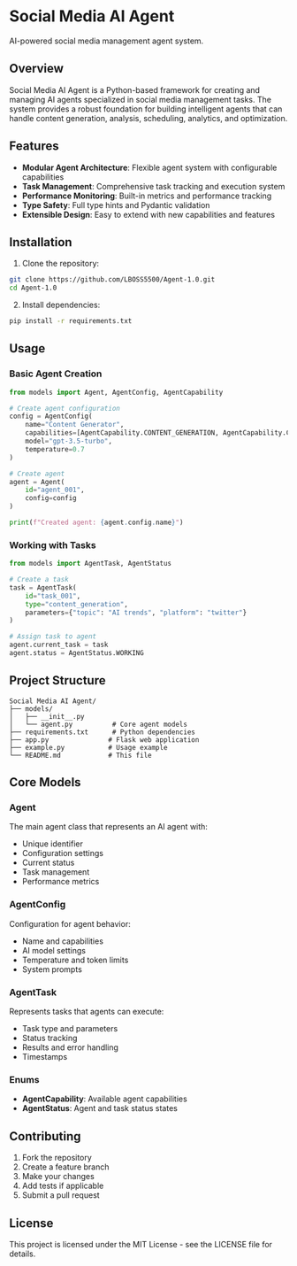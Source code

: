 # Social Media AI Agent

AI-powered social media management agent system.

## Overview

Social Media AI Agent is a Python-based framework for creating and managing AI agents specialized in social media management tasks. The system provides a robust foundation for building intelligent agents that can handle content generation, analysis, scheduling, analytics, and optimization.

## Features

- **Modular Agent Architecture**: Flexible agent system with configurable capabilities
- **Task Management**: Comprehensive task tracking and execution system
- **Performance Monitoring**: Built-in metrics and performance tracking
- **Type Safety**: Full type hints and Pydantic validation
- **Extensible Design**: Easy to extend with new capabilities and features

## Installation

1. Clone the repository:
```bash
git clone https://github.com/LBOSS5500/Agent-1.0.git
cd Agent-1.0
```

2. Install dependencies:
```bash
pip install -r requirements.txt
```

## Usage

### Basic Agent Creation

```python
from models import Agent, AgentConfig, AgentCapability

# Create agent configuration
config = AgentConfig(
    name="Content Generator",
    capabilities=[AgentCapability.CONTENT_GENERATION, AgentCapability.CONTENT_ANALYSIS],
    model="gpt-3.5-turbo",
    temperature=0.7
)

# Create agent
agent = Agent(
    id="agent_001",
    config=config
)

print(f"Created agent: {agent.config.name}")
```

### Working with Tasks

```python
from models import AgentTask, AgentStatus

# Create a task
task = AgentTask(
    id="task_001",
    type="content_generation",
    parameters={"topic": "AI trends", "platform": "twitter"}
)

# Assign task to agent
agent.current_task = task
agent.status = AgentStatus.WORKING
```

## Project Structure

```
Social Media AI Agent/
├── models/
│   ├── __init__.py
│   └── agent.py          # Core agent models
├── requirements.txt      # Python dependencies
├── app.py               # Flask web application
├── example.py           # Usage example
└── README.md            # This file
```

## Core Models

### Agent
The main agent class that represents an AI agent with:
- Unique identifier
- Configuration settings
- Current status
- Task management
- Performance metrics

### AgentConfig
Configuration for agent behavior:
- Name and capabilities
- AI model settings
- Temperature and token limits
- System prompts

### AgentTask
Represents tasks that agents can execute:
- Task type and parameters
- Status tracking
- Results and error handling
- Timestamps

### Enums
- **AgentCapability**: Available agent capabilities
- **AgentStatus**: Agent and task status states

## Contributing

1. Fork the repository
2. Create a feature branch
3. Make your changes
4. Add tests if applicable
5. Submit a pull request

## License

This project is licensed under the MIT License - see the LICENSE file for details. 